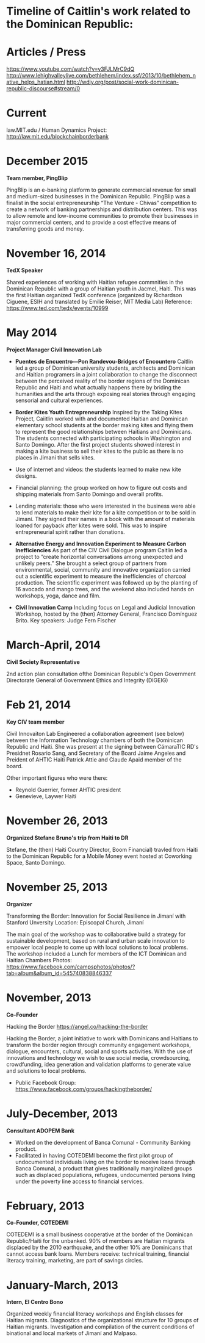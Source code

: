 # Timeline of Caitlin's work related to the Dominican Republic:

# Articles / Press
https://www.youtube.com/watch?v=v3FJLMrC9dQ
http://www.lehighvalleylive.com/bethlehem/index.ssf/2013/10/bethlehem_native_helps_hatian.html
http://wdiy.org/post/social-work-dominican-republic-discourse#stream/0

# Current
law.MIT.edu / Human Dynamics Project: http://law.mit.edu/blockchainborderbank

# December 2015

**Team member, PingBlip**

PingBlip is an e-banking platform to generate commercial revenue for small and medium-sized businesses in the Dominican Republic. PingBlip was a finalist in the social entrepreneurship “The Venture - Chivas” competition to create a network of banking partnerships and distribution centers. This was to allow remote and low-income communities to promote their businesses in major commercial centers, and to provide a cost effective means of transferring goods and money.

# November 16, 2014

**TedX Speaker**

Shared experiences of working with Haitian refugee commnities in the Dominican Republic with a group of Haitian youth in Jacmel, Haiti. This was the first Haitian organized TedX conference (organized by Richardson Ciguene, ESIH and translated by Emilie Reiser, MIT Media Lab) 
Reference: https://www.ted.com/tedx/events/10999

# May 2014

**Project Manager Civil Innovation Lab**

* **Puentes de Encuentro—Pon Randevou-Bridges of Encountero**
Caitlin led a group of Dominican university students, architects and Dominican and Haitian programers in a joint collaboration to change the disconnect between the perceived reality of the border regions of the Dominican Republic and Haiti and what actually happens there by briding the humanities and the arts through exposing real stories through engaging sensorial and cultural experiences.

* **Border Kites Youth Entrepreneurship**
Inspired by the Taking Kites Project, Caiitlin worked with and documented Haitian and Dominican elementary school students at the border making kites and flying them to represent the good relationships between Haitians and Dominicans. The students connected with participating schools in Washington and Santo Domingo.
After the first project students showed interest in making a kite business to sell their kites to the public as there is no places in Jimani that sells kites.

 * Use of internet and videos: the students learned to make new kite designs. 
 * Financial planning: the group worked on how to figure out costs and shipping materials from Santo Domingo and overall profits.
 * Lending materials: those who were interested in the business were able to lend materials to make their kite for a kite competition or to be sold in Jimaní. They signed their names in a book with the amount of materials loaned for payback after kites were sold. This was to inspire entrepreneurial spirit rather than donations.
 
* **Alternative Energy and Innovation Experiment to Measure Carbon Inefficiencies**
As part of the CIV Civil Dialogue program Caitlin led a project to “create horizontal conversations among unexpected and unlikely peers.” She brought a select group of partners from environmental, social, community and innovative organization carried out a scientific experiment to measure the inefficiencies of charcoal production. The scientific experiment was followed up by the planting of 16 avocado and mango trees, and the weekend also included hands on workshops, yoga, dance and film.

* **Civil Innovation Camp**
Including focus on Legal and Judicial Innovation Workshop, hosted by the (then) Attorney General, Francisco Domínguez Brito. Key speakers: Judge Fern Fischer


# March-April, 2014

**Civil Society Representative**

2nd action plan consultation ofthe Dominican Republic's Open Government Directorate General of Government Ethics and Integrity (DIGEIG)
# Feb 21, 2014

**Key CIV team member** 

Civil Innovaiton Lab Engineered a collaboration agreement (see below) between the Information Technology chambers of both the Dominican Republic and Haiti. She was present at the signing between CámaraTIC RD's Presidnet Rosario Sang, and Secretary of the Board Jaime Angeles and Preident of AHTIC Haiti Patrick Attie and Claude Apaid member of the board.

Other important figures who were there:
* Reynold Guerrier, former AHTIC president 
* Genevieve, Laywer Haiti

# November 26, 2013

**Organized Stefane Bruno's trip from Haiti to DR** 

Stefane, the (then) Haiti Country Director, Boom Financial) travled from Haiti to the Dominican Republic for a Mobile Money event hosted at Coworking Space, Santo Domingo. 

# November 25, 2013

**Organizer**

Transforming the Border: Innovation for Social Resilience in Jimaní with Stanford Unversity 
Location: Episcopal Church, Jimaní 

The main goal of the workshop was to collaborative build a strategy for sustainable development, based on rural and urban scale innovation to empower local people to come up with local solutions to local problems.
The workshop included a Lunch for members of the ICT Dominican and Haitian Chambers
Photos: https://www.facebook.com/campsphotos/photos/?tab=album&album_id=545740838846337

# November, 2013

**Co-Founder** 

Hacking the Border https://angel.co/hacking-the-border

Hacking the Border, a joint initiative to work with Dominicans and Haitians to transform the border region through community engagement workshops, dialogue, encounters, cultural, social and sports activities. With the use of innovations and technology we wish to use social media, crowdsourcing, crowdfunding, idea generation and validation platforms to generate value and solutions to local problems.

- Public Facebook Group: https://www.facebook.com/groups/hackingtheborder/

# July-December, 2013

**Consultant ADOPEM Bank**

* Worked on the development of Banca Comunal - Community Banking product.
* Facilitated in having COTEDEMI become the first pilot group of undocumented individuals living on the border to receive loans through Banca Comunal, a product that gives traditionally marginalized groups such as displaced populations, refugees, undocumented persons living under the poverty line access to financial services.

# February, 2013

**Co-Founder, COTEDEMI**

COTEDEMI is a small business cooperative at the border of the Dominican Republic/Haiti for the unbanked. 90% of members are Haitian migrants displaced by the 2010 earthquake, and the other 10% are  Dominicans that cannot access bank loans. Members receive: technical training, financial literacy training, marketing, are part of savings circles.

# January-March, 2013

**Intern, El Centro Bono**

Organized weekly financial literacy workshops and English classes for Haitian migrants. Diagnostics of the organizational structure for 10 groups of Haitian migrants.  Investigation and compilation of the current conditions of binational and local markets of Jimaní and Malpaso.


